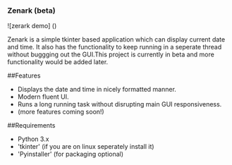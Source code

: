### Zenark (beta)

![zerark demo] ()

Zenark is a simple tkinter based application which can display current date and time. It also has the functionality to keep running
 in a seperate thread without buggging out the GUI.This project is currently in beta and more functionality would be added later.

 ##Features

 - Displays the date and time in nicely formatted manner.
 - Modern fluent UI.
 - Runs a long running task without disrupting main GUI responsiveness.
 - (more features coming soon!)


 ##Requirements
 - Python 3.x
 - 'tkinter' (if you are on linux seperately install it)
 - 'Pyinstaller' (for packaging optional)
